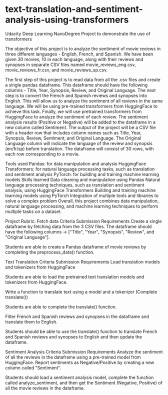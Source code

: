 # text-translation-and-sentiment-analysis-using-transformers
Udacity Deep Learning NanoDegree Project to demonstrate the use of transformers

The objective of this project is to analyze the sentiment of movie reviews in three different languages - English, French, and Spanish. We have been given 30 movies, 10 in each language, along with their reviews and synopses in separate CSV files named movie_reviews_eng.csv, movie_reviews_fr.csv, and movie_reviews_sp.csv.

The first step of this project is to read data from all the .csv files and create a single pandas dataframe. This dataframe should have the following columns - Title, Year, Synopsis, Review, and Original Language.
The next step is to convert the French and Spanish reviews and synopses into English. This will allow us to analyze the sentiment of all reviews in the same language. We will be using pre-trained transformers from HuggingFace to achieve this task.
Finally, we will use pretrained transformers from HuggingFace to analyze the sentiment of each review. The sentiment analysis results (Positive or Negative) will be added to the dataframe in a new column called Sentiment.
The output of the project will be a CSV file with a header row that includes column names such as Title, Year, Synopsis, Review, Sentiment, and Original Language. The Original Language column will indicate the language of the review and synopsis (en/fr/sp) before translation. The dataframe will consist of 30 rows, with each row corresponding to a movie.

Tools used
Pandas: for data manipulation and analysis
HuggingFace Transformers: for natural language processing tasks, such as translation and sentiment analysis
PyTorch: for building and training machine learning models
Skills learned
Data cleaning and manipulation using Pandas
Natural language processing techniques, such as translation and sentiment analysis, using HuggingFace Transformers
Building and training machine learning models using PyTorch Integration of multiple tools and libraries to solve a complex problem
Overall, this project combines data manipulation, natural language processing, and machine learning techniques to perform multiple tasks on a dataset.

Project Rubric:
Fetch data
Criteria	Submission Requirements
Create a single dataframe by fetching data from the 3 CSV files. The dataframe should have the following columns -> ["Title", "Year", "Synopsis", "Review", and "Original Language"].

Students are able to create a Pandas dataframe of movie reviews by completing the preprocess_data() function.

Text Translation
Criteria	Submission Requirements
Load translation models and tokenizers from HuggingFace

Students are able to load the pretrained text translation models and tokenizers from HuggingFace.

Write a function to translate text using a model and a tokenizer (Complete translate())

Students are able to complete the translate() function.

Filter French and Spanish reviews and synopses in the dataframe and translate them to English.

Students should be able to use the translate() function to translate French and Spanish reviews and synopses to English and then update the dataframe.

Sentiment Analysis
Criteria	Submission Requirements
Analyze the sentiment of all the reviews in the dataframe using a pre-trained model from HuggingFace. Report sentiments as Negative/Positive by creating a new column called "Sentiment".

Students should load a sentiment analysis model, complete the function called analyze_sentiment, and then get the Sentiment (Negative, Positive) of all the movie reviews in the dataframe.
